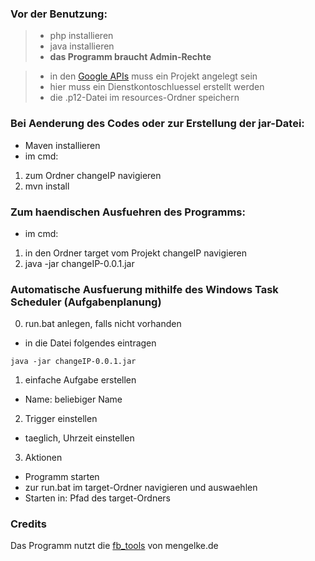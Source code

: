 ### Vor der Benutzung:

> - php installieren
> - java installieren
> - **das Programm braucht Admin-Rechte**

> - in den [Google APIs](console.developers.google.com) muss ein Projekt angelegt sein
> - hier muss ein Dienstkontoschluessel erstellt werden
> - die .p12-Datei im resources-Ordner speichern

### Bei Aenderung des Codes oder zur Erstellung der jar-Datei:

- Maven installieren
- im cmd:
1. zum Ordner changeIP navigieren
2. mvn install

### Zum haendischen Ausfuehren des Programms:

- im cmd:
1. in den Ordner target vom Projekt changeIP navigieren
2. java -jar changeIP-0.0.1.jar


### Automatische Ausfuerung mithilfe des Windows Task Scheduler (Aufgabenplanung)

0. run.bat anlegen, falls nicht vorhanden
  - in die Datei folgendes eintragen
```
java -jar changeIP-0.0.1.jar
```

1. einfache Aufgabe erstellen
  - Name: beliebiger Name

2. Trigger einstellen
  - taeglich, Uhrzeit einstellen

3. Aktionen
  - Programm starten
  - zur run.bat im target-Ordner navigieren und auswaehlen
  - Starten in: Pfad des target-Ordners


### Credits
Das Programm nutzt die [fb_tools](http://www.mengelke.de/Projekte/FritzBoxTools) von mengelke.de




